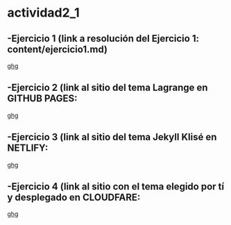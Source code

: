 # actividad2_1
## -Ejercicio 1 (link a resolución del Ejercicio 1: content/ejercicio1.md)

[ghg](https://github.com/RodrigoGColl/actividad2_1/blob/gh-pages/actividad1.md)

## -Ejercicio 2 (link al sitio del tema Lagrange en GITHUB PAGES:

[ghg](https://rodrigogcoll.github.io/Lagrange/)

## -Ejercicio 3 (link al sitio del tema Jekyll Klisé en NETLIFY:

[ghg](https://jekyll-klise123.netlify.app/)

## -Ejercicio 4 (link al sitio con el tema elegido por tí y desplegado en CLOUDFARE:

[ghg](https://jekyll-theme-chirpy-1fg.pages.dev/)


